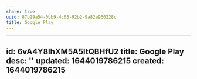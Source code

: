 ```yaml
---
share: true
uuid: 87b29a54-0bb9-4c65-92b2-9a82e960228c
title: Google Play
---
```

---
id: 6vA4Y8lhXM5A5ItQBHfU2
title: Google Play
desc: ''
updated: 1644019786215
created: 1644019786215
---


